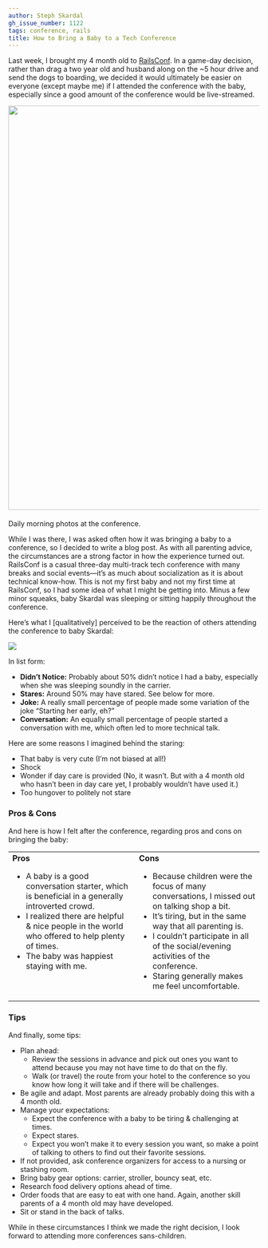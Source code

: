 ```yaml
---
author: Steph Skardal
gh_issue_number: 1122
tags: conference, rails
title: How to Bring a Baby to a Tech Conference
---
```


Last week, I brought my 4 month old to [RailsConf](https://railsconf.com/2015/). In a game-day decision, rather than drag a two year old and husband along on the ~5 hour drive and send the dogs to boarding, we decided it would ultimately be easier on everyone (except maybe me) if I attended the conference with the baby, especially since a good amount of the conference would be live-streamed.

<img border="0" src="/blog/2015/04/27/how-to-bring-baby-to-tech-conference/image-0.jpeg" style="margin-bottom:5px;" width="810"/>

Daily morning photos at the conference.

While I was there, I was asked often how it was bringing a baby to a conference, so I decided to write a blog post. As with all parenting advice, the circumstances are a strong factor in how the experience turned out. RailsConf is a casual three-day multi-track tech conference with many breaks and social events—​it’s as much about socialization as it is about technical know-how. This is not my first baby and not my first time at RailsConf, so I had some idea of what I might be getting into. Minus a few minor squeaks, baby Skardal was sleeping or sitting happily throughout the conference.

Here’s what I [qualitatively] perceived to be the reaction of others attending the conference to baby Skardal:

<img border="0" src="/blog/2015/04/27/how-to-bring-baby-to-tech-conference/image-1.png"/>

In list form:

- **Didn’t Notice:** Probably about 50% didn’t notice I had a baby, especially when she was sleeping soundly in the carrier.
- **Stares:** Around 50% may have stared. See below for more.
- **Joke:** A really small percentage of people made some variation of the joke “Starting her early, eh?”
- **Conversation:** An equally small percentage of people started a conversation with me, which often led to more technical talk.

Here are some reasons I imagined behind the staring:

- That baby is very cute (I’m not biased at all!)
- Shock
- Wonder if day care is provided (No, it wasn’t. But with a 4 month old who hasn’t been in day care yet, I probably wouldn’t have used it.)
- Too hungover to politely not stare

### Pros & Cons

And here is how I felt after the conference, regarding pros and cons on bringing the baby:

<table cellpadding="0" cellspacing="0"><tbody><tr> <td style="padding-right:10px;" valign="top" width="50%"><b>Pros</b><br/>
<ul><li>A baby is a good conversation starter, which is beneficial in a generally introverted crowd.</li>
<li>I realized there are helpful & nice people in the world who offered to help plenty of times.</li>
<li>The baby was happiest staying with me.</li>
</ul></td> <td style="padding-left:10px;" valign="top" width="50%"><b>Cons</b><br/>
<ul><li>Because children were the focus of many conversations, I missed out on talking shop a bit.</li>
<li>It’s tiring, but in the same way that all parenting is.</li>
<li>I couldn’t participate in all of the social/evening activities of the conference.</li>
<li>Staring generally makes me feel uncomfortable.</li>
</ul></td> </tr>
</tbody></table>

### Tips

And finally, some tips:

- Plan ahead:
    - Review the sessions in advance and pick out ones you want to attend because you may not have time to do that on the fly.
    - Walk (or travel) the route from your hotel to the conference so you know how long it will take and if there will be challenges.
- Be agile and adapt. Most parents are already probably doing this with a 4 month old.
- Manage your expectations:
    - Expect the conference with a baby to be tiring & challenging at times.
    - Expect stares.
    - Expect you won’t make it to every session you want, so make a point of talking to others to find out their favorite sessions.
- If not provided, ask conference organizers for access to a nursing or stashing room.
- Bring baby gear options: carrier, stroller, bouncy seat, etc.
- Research food delivery options ahead of time.
- Order foods that are easy to eat with one hand. Again, another skill parents of a 4 month old may have developed.
- Sit or stand in the back of talks.

While in these circumstances I think we made the right decision, I look forward to attending more conferences sans-children.

